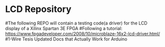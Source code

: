 # LCD Repository 
#The following REPO will contain a testing code(a driver) for the LCD display of a Xilinx Spartan 3E FPGA
#Following a tutorial: https://www.fpgadeveloper.com/2008/10/microblaze-16x2-lcd-driver.html/
#1-Wire Tesis Updated Docs that Actually Work for Arduino
